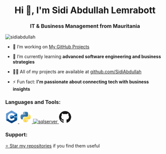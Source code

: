 <h1 align="center">Hi 👋, I'm Sidi Abdullah Lemrabott</h1>
<h3 align="center">IT & Business Management from Mauritania</h3>

<p align="left"> <img src="https://komarev.com/ghpvc/?username=sidiabdullah&label=Profile%20views&color=0e75b6&style=flat" alt="sidiabdullah" /> </p>

- 🔭 I’m working on [My GitHub Projects](https://github.com/SidiAbdullah)

- 🌱 I’m currently learning **advanced software engineering and business strategies**

- 👨‍💻 All of my projects are available at [github.com/SidiAbdullah](https://github.com/SidiAbdullah)

- ⚡ Fun fact: **I'm passionate about connecting tech with business insights**

<h3 align="left">Languages and Tools:</h3>
<p align="left">
  <a href="https://www.cplusplus.com/" target="_blank" rel="noreferrer">
    <img src="https://raw.githubusercontent.com/devicons/devicon/master/icons/cplusplus/cplusplus-original.svg" alt="cplusplus" width="40" height="40"/>
  </a>
  <a href="https://www.python.org" target="_blank" rel="noreferrer">
    <img src="https://raw.githubusercontent.com/devicons/devicon/master/icons/python/python-original.svg" alt="python" width="40" height="40"/>
  </a>
  <a href="https://www.microsoft.com/en-us/sql-server/" target="_blank" rel="noreferrer">
    <img src="https://img.icons8.com/color/48/000000/microsoft-sql-server.png" alt="sqlserver" width="40" height="40"/>
  </a>
  <a href="https://github.com/" target="_blank" rel="noreferrer">
    <img src="https://raw.githubusercontent.com/devicons/devicon/master/icons/github/github-original.svg" alt="github" width="40" height="40"/>
  </a>
</p>

<h3 align="left">Support:</h3>
<p><a href="https://github.com/SidiAbdullah">⭐ Star my repositories</a> if you find them useful</p>
